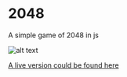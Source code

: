 # 2048
A simple game of 2048 in js

![alt text](https://blasphelmy.github.io/portfolioimages/2048.gif)

[A live version could be found here](https://blasphelmy.github.io/2048.html)

